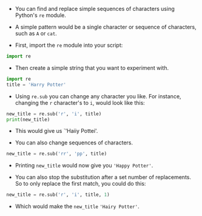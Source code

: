 - You can find and replace simple sequences of characters using Python's `re` module.

- A simple pattern would be a single character or sequence of characters, such as `A` or `cat`.

- First, import the `re` module into your script:

```python
import re
```

- Then create a simple string that you want to experiment with.

```python
import re
title = 'Harry Potter'
```

- Using `re.sub` you can change any character you like. For instance, changing the `r` character's to `i`, would look like this:

```python
new_title = re.sub('r', 'i', title)
print(new_title)
```
- This would give us `'Haiiy Pottei'.

- You can also change sequences of characters.

```python
new_title = re.sub('rr', 'pp', title)
```

- Printing `new_title` would now give you `'Happy Potter'`.

- You can also stop the substitution after a set number of replacements. So to only replace the first match, you could do this:

```python
new_title = re.sub('r', 'i', title, 1)
```

- Which would make the `new_title` `'Hairy Potter'`.
